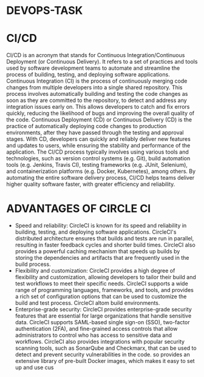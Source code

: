 # DEVOPS-TASK
# CI/CD
CI/CD is an acronym that stands for Continuous Integration/Continuous Deployment (or Continuous Delivery). It refers to a set of practices and tools used by software development teams to automate and streamline the process of building, testing, and deploying software applications.
Continuous Integration (CI) is the process of continuously merging code changes from multiple developers into a single shared repository. 
This process involves automatically building and testing the code changes as soon as they are committed to the repository, to detect and address any integration issues early on. This allows developers to catch and fix errors quickly, reducing the likelihood of bugs and improving the overall quality of the code.
Continuous Deployment (CD) or Continuous Delivery (CD) is the practice of automatically deploying code changes to production environments, after they have passed through the testing and approval stages. With CD, developers can quickly and reliably deliver new features and updates to users, while ensuring the stability and performance of the application.
The CI/CD process typically involves using various tools and technologies, such as version control systems (e.g. Git), build automation tools (e.g. Jenkins, Travis CI), testing frameworks (e.g. JUnit, Selenium), and containerization platforms (e.g. Docker, Kubernetes), among others. By automating the entire software delivery process, CI/CD helps teams deliver higher quality software faster, with greater efficiency and reliability.

# ADVANTAGES OF CIRCLE CI
* Speed and reliability: CircleCI is known for its speed and reliability in building, testing, and deploying software applications. CircleCI's distributed architecture ensures that builds and tests are run in parallel, resulting in faster feedback cycles and shorter build times. CircleCI also provides a powerful caching mechanism that speeds up builds by storing the dependencies and artifacts that are frequently used in the build process. 
* Flexibility and customization: CircleCI provides a high degree of flexibility and customization, allowing developers to tailor their build and test workflows to meet their specific needs. CircleCI supports a wide range of programming languages, frameworks, and tools, and provides a rich set of configuration options that can be used to customize the build and test process. CircleCI altom build environments. 
* Enterprise-grade security: CircleCI provides enterprise-grade security features that are essential for large organizations that handle sensitive data. CircleCI supports SAML-based single sign-on (SSO), two-factor authentication (2FA), and fine-grained access controls that allow administrators to control who has access to sensitive data and workflows. CircleCI also provides integrations with popular security scanning tools, such as SonarQube and Checkmarx, that can be used to detect and prevent security vulnerabilities in the code. 
so provides an extensive library of pre-built Docker images, which makes it easy to set up and use cus
